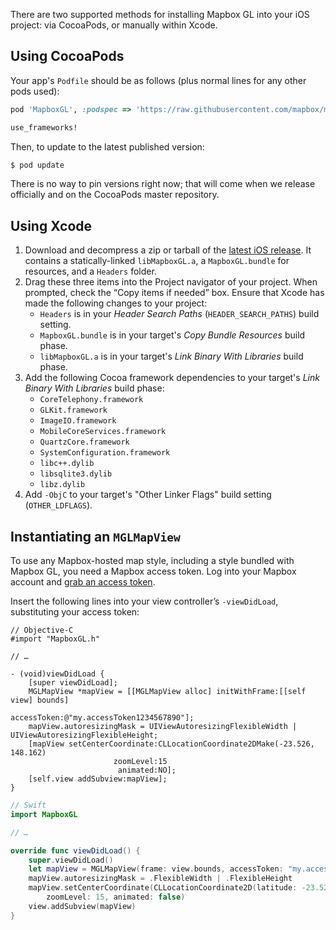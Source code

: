 There are two supported methods for installing Mapbox GL into your iOS project: via CocoaPods, or manually within Xcode.

## Using CocoaPods

Your app's `Podfile` should be as follows (plus normal lines for any other pods used):

```ruby
pod 'MapboxGL', :podspec => 'https://raw.githubusercontent.com/mapbox/mapbox-gl-native/master/ios/MapboxGL.podspec'

use_frameworks!
```

Then, to update to the latest published version:

```bash
$ pod update
```

There is no way to pin versions right now; that will come when we release officially and on the CocoaPods master repository.

## Using Xcode

1. Download and decompress a zip or tarball of the [latest iOS release](https://github.com/mapbox/mapbox-gl-native/releases). It contains a statically-linked `libMapboxGL.a`, a `MapboxGL.bundle` for resources, and a `Headers` folder.
2. Drag these three items into the Project navigator of your project. When prompted, check the “Copy items if needed” box. Ensure that Xcode has made the following changes to your project:
   - `Headers` is in your *Header Search Paths* (`HEADER_SEARCH_PATHS`) build setting.
   - `MapboxGL.bundle` is in your target's *Copy Bundle Resources* build phase.
   - `libMapboxGL.a` is in your target's *Link Binary With Libraries* build phase.
3. Add the following Cocoa framework dependencies to your target's *Link Binary With Libraries* build phase:
   - `CoreTelephony.framework`
   - `GLKit.framework`
   - `ImageIO.framework`
   - `MobileCoreServices.framework`
   - `QuartzCore.framework`
   - `SystemConfiguration.framework`
   - `libc++.dylib`
   - `libsqlite3.dylib`
   - `libz.dylib`
4. Add `-ObjC` to your target's "Other Linker Flags" build setting (`OTHER_LDFLAGS`).

## Instantiating an `MGLMapView`

To use any Mapbox-hosted map style, including a style bundled with Mapbox GL, you need a Mapbox access token. Log into your Mapbox account and [grab an access token](https://www.mapbox.com/account/apps/).

Insert the following lines into your view controller’s `-viewDidLoad`, substituting your access token:

```objc
// Objective-C
#import "MapboxGL.h"

// …

- (void)viewDidLoad {
    [super viewDidLoad];
    MGLMapView *mapView = [[MGLMapView alloc] initWithFrame:[[self view] bounds]
                                                accessToken:@"my.accessToken1234567890"];
    mapView.autoresizingMask = UIViewAutoresizingFlexibleWidth | UIViewAutoresizingFlexibleHeight;
    [mapView setCenterCoordinate:CLLocationCoordinate2DMake(-23.526, 148.162)
                       zoomLevel:15
                        animated:NO];
    [self.view addSubview:mapView];
}
```

```swift
// Swift
import MapboxGL

// …

override func viewDidLoad() {
    super.viewDidLoad()
    let mapView = MGLMapView(frame: view.bounds, accessToken: "my.accessToken1234567890")
    mapView.autoresizingMask = .FlexibleWidth | .FlexibleHeight
    mapView.setCenterCoordinate(CLLocationCoordinate2D(latitude: -23.526, longitude: 148.162),
        zoomLevel: 15, animated: false)
    view.addSubview(mapView)
}
```
